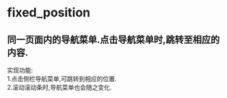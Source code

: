 # fixed_position
同一页面内的导航菜单.点击导航菜单时,跳转至相应的内容.
--
实现功能:<br/>
1.点击侧栏导航菜单,可跳转到相应的位置.<br/>
2.滚动滚动条时,导航菜单也会随之变化.
